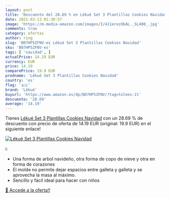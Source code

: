 ```yaml
---
layout: post
title: 'Descuento del 28.69 % en Lékué Set 3 Plantillas Cookies Navidad'
date: 2021-03-13 01:30:57
image: 'https://m.media-amazon.com/images/I/411erezObAL._SL400_.jpg'
comments: true
category: ofertas
author: ring
slug: 'B07HP5ZFNV-es Lékué Set 3 Plantillas Cookies Navidad'
sku: 'B07HP5ZFNV-es'
tags: [ 'navidad', ]
actualPrice: 14.19 EUR
currency: EUR
price: 14.19
comparePrice: 19.9 EUR
prodname: 'Lékué Set 3 Plantillas Cookies Navidad'
country: 'es'
flag: '🇪🇸'
brand: 'Lékué'
buyurl: 'https://www.amazon.es/dp/B07HP5ZFNV/?tag=tolees-21'
descuento: '28.69'
average: '14.19'
---
```


Tienes [Lékué Set 3 Plantillas Cookies Navidad](https://www.amazon.es/dp/B07HP5ZFNV/?tag=tolees-21) con un 28.69 % de descuento con precio de oferta de 14.19 EUR (original: 19.9 EUR) en el siguiente enlace!

[![Lékué Set 3 Plantillas Cookies Navidad](https://m.media-amazon.com/images/I/411erezObAL._SL400_.jpg)](https://www.amazon.es/dp/B07HP5ZFNV/?tag=tolees-21)

ℹ️:

- Una forma de arbol navideño, otra forma de copo de nieve y otra en forma de corazones
- El molde no permite dejar espacios entre galleta y galleta y se aprovecha la masa al máximo.
- Sencillo y fácil ideal para hacer con niños

[🛒 Accede a la oferta!!](https://www.amazon.es/dp/B07HP5ZFNV/?tag=tolees-21)
